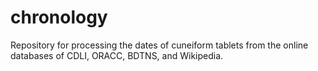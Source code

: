 # chronology
Repository for processing the dates of cuneiform tablets from the online databases of CDLI, ORACC, BDTNS, and Wikipedia.
